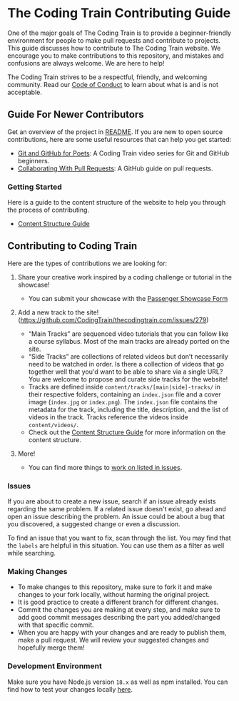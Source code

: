 # The Coding Train Contributing Guide

One of the major goals of The Coding Train is to provide a beginner-friendly environment for people to make pull requests and contribute to projects. This guide discusses how to contribute to The Coding Train website. We encourage you to make contributions to this repository, and mistakes and confusions are always welcome. We are here to help!

The Coding Train strives to be a respectful, friendly, and welcoming community. Read our [Code of Conduct](https://github.com/CodingTrain/thecodingtrain.com/blob/main/CODE_OF_CONDUCT.md) to learn about what is and is not acceptable.

## Guide For Newer Contributors

Get an overview of the project in [README](https://github.com/CodingTrain/thecodingtrain.com#readme). If you are new to open source contributions, here are some useful resources that can help you get started:

- [Git and GitHub for Poets](https://www.youtube.com/playlist?list=PLRqwX-V7Uu6ZF9C0YMKuns9sLDzK6zoiV): A Coding Train video series for Git and GitHub beginners.
- [Collaborating With Pull Requests](https://docs.github.com/en/pull-requests/collaborating-with-pull-requests): A GitHub guide on pull requests.

### Getting Started

Here is a guide to the content structure of the website to help you through the process of contributing.

- [Content Structure Guide](https://github.com/CodingTrain/thecodingtrain.com/blob/main/content/pages/guides/content-structure-guide.md)

## Contributing to Coding Train

Here are the types of contributions we are looking for:

1. Share your creative work inspired by a coding challenge or tutorial in the showcase!

   - You can submit your showcase with the [Passenger Showcase Form](http://thecodingtrain.com/submit)

2. Add a new track to the site! (https://github.com/CodingTrain/thecodingtrain.com/issues/279)

   - “Main Tracks” are sequenced video tutorials that you can follow like a course syllabus. Most of the main tracks are already ported on the site.
   - “Side Tracks” are collections of related videos but don’t necessarily need to be watched in order. Is there a collection of videos that go together well that you'd want to be able to share via a single URL? You are welcome to propose and curate side tracks for the website!
   - Tracks are defined inside `content/tracks/[main|side]-tracks/` in their respective folders, containing an `index.json` file and a cover image (`index.jpg` or `index.png`). The `index.json` file contains the metadata for the track, including the title, description, and the list of videos in the track. Tracks reference the videos inside `content/videos/`.
   - Check out the [Content Structure Guide](https://github.com/CodingTrain/thecodingtrain.com/blob/main/content/pages/guides/content-structure-guide.md) for more information on the content structure.

3. More!
   - You can find more things to [work on listed in issues](https://github.com/CodingTrain/thecodingtrain.com/issues).

### Issues

If you are about to create a new issue, search if an issue already exists regarding the same problem. If a related issue doesn't exist, go ahead and open an issue describing the problem. An issue could be about a bug that you discovered, a suggested change or even a discussion.

To find an issue that you want to fix, scan through the list. You may find that the `labels` are helpful in this situation. You can use them as a filter as well while searching.

### Making Changes

- To make changes to this repository, make sure to fork it and make changes to your fork locally, without harming the original project.
- It is good practice to create a different branch for different changes.
- Commit the changes you are making at every step, and make sure to add good commit messages describing the part you added/changed with that specific commit.
- When you are happy with your changes and are ready to publish them, make a pull request. We will review your suggested changes and hopefully merge them!

### Development Environment

Make sure you have Node.js version `18.x` as well as npm installed. You can find how to test your changes locally [here](https://github.com/CodingTrain/thecodingtrain.com#development-info).
